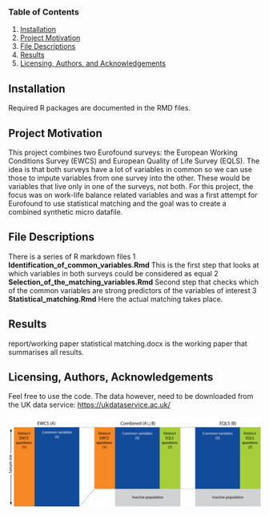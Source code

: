 
### Table of Contents

1. [Installation](#installation)
2. [Project Motivation](#motivation)
3. [File Descriptions](#files)
4. [Results](#results)
5. [Licensing, Authors, and Acknowledgements](#licensing)

## Installation <a name="installation"></a>

Required R packages are documented in the RMD files.

## Project Motivation<a name="motivation"></a>

This project combines two Eurofound surveys: the European Working Conditions Survey (EWCS) and European Quality of Life Survey (EQLS). The idea is that both surveys have a lot of variables in common so we can use those to impute variables from one survey into the other. These would be variables that live only in one of the surveys, not both. For this project, the focus was on work-life balance related variables and was a first attempt for Eurofound to use statistical matching and the goal was to create a combined synthetic micro datafile.

## File Descriptions <a name="files"></a>

There is a series of R markdown files
1 **Identification_of_common_variables.Rmd** This is the first step that looks at which variables in both surveys could be considered as equal
2 **Selection_of_the_matching_variables.Rmd** Second step that checks which of the common variables are strong predictors of the variables of interest
3 **Statistical_matching.Rmd** Here the actual matching takes place.

## Results<a name="results"></a>

report/working paper statistical matching.docx is the working paper that summarises all results.

## Licensing, Authors, Acknowledgements<a name="licensing"></a>

Feel free to use the code. The data however, need to be downloaded from the UK data service: https://ukdataservice.ac.uk/

 ![Statistical Matching](statmatch.png)
